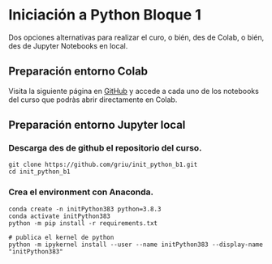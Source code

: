 # Iniciación a Python Bloque 1

Dos opciones alternativas para realizar el curo, o bién, des de Colab, o bién, des de Jupyter Notebooks en local.

## Preparación entorno Colab

Visita la siguiente página en [GitHub](https://github.com/griu/init_python_b1) y accede a cada uno de los notebooks del curso que podràs abrir directamente en Colab.

## Preparación entorno Jupyter local

### Descarga des de github el repositorio del curso.

```console
git clone https://github.com/griu/init_python_b1.git
cd init_python_b1
```

### Crea el environment con Anaconda.

```console
conda create -n initPython383 python=3.8.3
conda activate initPython383
python -m pip install -r requirements.txt

# publica el kernel de python
python -m ipykernel install --user --name initPython383 --display-name "initPython383"
```
